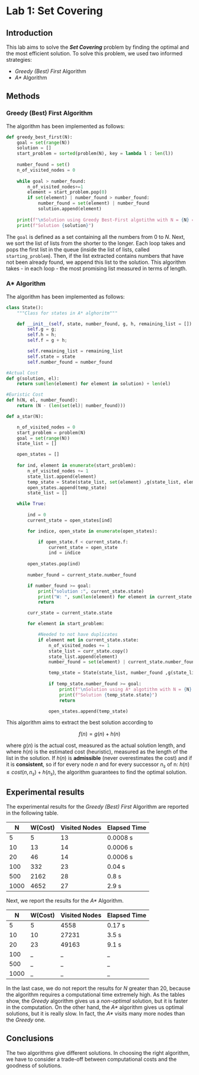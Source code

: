 # Lab 1: Set Covering

## Introduction

This lab aims to solve the **_Set Covering_** problem by finding the optimal and the most efficient solution.
To solve this problem, we used two informed strategies:

* _Greedy (Best) First_ Algorithm
* _A*_ Algorithm

## Methods

### Greedy (Best) First Algorithm

The algorithm has been implemented as follows:

```python
def greedy_best_first(N):
    goal = set(range(N))
    solution = []
    start_problem = sorted(problem(N), key = lambda l : len(l))
    
    number_found = set()
    n_of_visited_nodes = 0
    
    while goal > number_found:
        n_of_visited_nodes+=1    
        element = start_problem.pop(0)
        if set(element) | number_found > number_found: 
            number_found = set(element) | number_found
            solution.append(element)
    
    print(f"\nSolution using Greedy Best-First algotithm with N = {N} =>\n\t W = {sum(len(element) for element in solution)} \n\t N of VISITED NODES = {n_of_visited_nodes}")
    print(f"Solution {solution}")
```

The `goal` is defined as a set containing all the numbers from $0$ to $N$. Next, we sort the list of lists from the shorter to the longer. Each loop takes and pops the first list in the queue (inside the list of lists, called `starting_problem`). Then, if the list extracted contains numbers that have not been already found, we append this list to the solution. This algorithm takes - in each loop - the most promising list measured in terms of length.

### A* Algorithm

The algorithm has been implemented as follows:

```python
class State():
    """Class for states in A* alghoritm"""

    def __init__(self, state, number_found, g, h, remaining_list = []):
        self.g = g;
        self.h = h;
        self.f = g + h;

        self.remaining_list = remaining_list
        self.state = state
        self.number_found = number_found

#Actual Cost
def g(solution, el):
    return sum(len(element) for element in solution) + len(el)

#Euristic Cost
def h(N, el, number_found):
    return (N - (len(set(el)| number_found)))

def a_star(N):

    n_of_visited_nodes = 0
    start_problem = problem(N)
    goal = set(range(N))
    state_list = []

    open_states = []
    
    for ind, element in enumerate(start_problem):
        n_of_visited_nodes += 1
        state_list.append(element)
        temp_state = State(state_list, set(element) ,g(state_list, element), h(N,element,set(element)))
        open_states.append(temp_state)
        state_list = []

    while True:
    
        ind = 0
        current_state = open_states[ind]

        for indice, open_state in enumerate(open_states):

            if open_state.f < current_state.f:
                current_state = open_state
                ind = indice
        
        open_states.pop(ind)
    
        number_found = current_state.number_found      

        if number_found >= goal:
            print("solution :", current_state.state)
            print("W: ", sum(len(element) for element in current_state.state))
            return

        curr_state = current_state.state

        for element in start_problem:

            #Needed to not have duplicates
            if element not in current_state.state:
                n_of_visited_nodes += 1
                state_list = curr_state.copy()
                state_list.append(element)
                number_found = set(element) | current_state.number_found

                temp_state = State(state_list, number_found ,g(state_list, element), h(N, element, number_found))
                
                if temp_state.number_found >= goal:
                    print(f"\nSolution using A* algotithm with N = {N} =>\n\t W = {sum(len(element) for element in temp_state.state)} \n\t N of VISITED NODES = {n_of_visited_nodes}")
                    print(f"Solution {temp_state.state}")
                    return

                open_states.append(temp_state)
```

This algorithm aims to extract the best solution according to

$$f(n) = g(n) + h(n)$$

where $g(n)$ is the actual cost, measured as the actual solution length, and where $h(n)$ is the estimated cost (heuristic), measured as the length of the list in the solution. If $h(n)$ is **admissible** (never overestimates the cost) and if it is **consistent**, so if for every node $n$ and for every successor $n_s$ of n: $h(n) \le cost(n, n_s) + h(n_s)$, the algorithm guarantees to find the optimal solution.

## Experimental results

The experimental results for the _Greedy (Best) First_ Algorithm are reported in the following table.

| N | W(Cost) | Visited Nodes | Elapsed Time|
| --| ------- | ------------- | ----------- |
|5 | 5 | 13 | 0.0008 s |
| 10 | 13 | 14 | 0.0006 s|
|20|46|14|0.0006 s|
|100|332|23|0.04 s|
|500| 2162| 28| 0.8 s|
|1000| 4652 | 27| 2.9 s|

Next, we report the results for the _A*_ Algorithm.

| N | W(Cost) | Visited Nodes | Elapsed Time|
| --| ------- | ------------- | ----------- |
|5 |  5 | 4558 | 0.17 s |
| 10 | 10 | 27231 | 3.5 s|
|20 | 23| 49163|9.1 s|
|100|_|_|_|
|500| _| _| _|
|1000| _ | _| _|

In the last case, we do not report the results for $N$ greater than 20, because the algorithm requires a computational time extremely high.
As the tables show, the _Greedy_ algorithm gives us a _non-optimal_ solution, but it is faster in the computation. On the other hand, the _A*_ algorithm gives us optimal solutions, but it is really slow. In fact, the _A*_ visits many more nodes than the _Greedy_ one.

## Conclusions

The two algorithms give different solutions. In choosing the right algorithm, we have to consider a trade-off between computational costs and the goodness of solutions.
